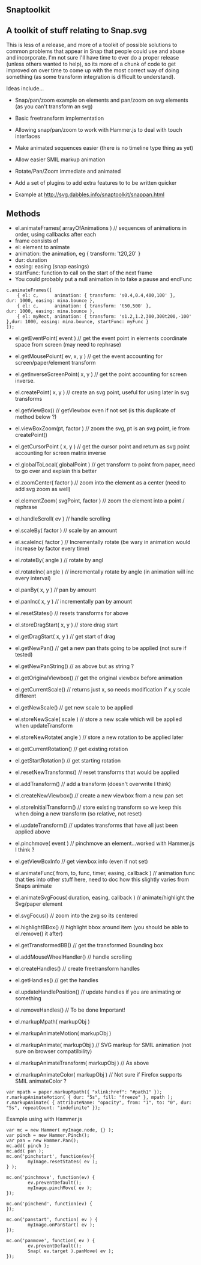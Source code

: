 ## Snaptoolkit

## A toolkit of stuff relating to Snap.svg

This is less of a release, and more of a toolkit of possible solutions to common problems that appear in Snap that people could use and abuse and incorporate. I'm not sure I'll have time to ever do a proper release (unless others wanted to help), so its more of a chunk of code to get improved on over time to come up with the most correct way of doing something (as some transform integration is difficult to understand).

Ideas include...
- Snap/pan/zoom example on elements and pan/zoom on svg elements (as you can't transform an svg)
- Basic freetransform implementation
- Allowing snap/pan/zoom to work with Hammer.js to deal with touch interfaces
- Make animated sequences easier (there is no timeline type thing as yet)
- Allow easier SMIL markup animation
- Rotate/Pan/Zoom immediate and animated
- Add a set of plugins to add extra features to to be written quicker


- Example at http://svg.dabbles.info/snaptoolkit/snappan.html

## Methods

- el.animateFrames( arrayOfAnimations ) // sequences of animations in order, using callbacks after each
-    frame consists of
-    el: element to animate
-    animation: the animation, eg { transform: 't20,20' }
-    dur: duration
-    easing: easing (snap easings)
-    startFunc: function to call on the start of the next frame
-    You could probably put a null animation in to fake a pause and endFunc
```
c.animateFrames([
    { el: c,      animation: { transform: 's0.4,0.4,400,100' },         dur: 1000, easing: mina.bounce },
    { el: c,      animation: { transform: 't50,500' },                dur: 1000, easing: mina.bounce },
    { el: myRect, animation: { transform: 's1.2,1.2,300,300t200,-100' },dur: 1000, easing: mina.bounce, startFunc: myFunc }
]);
```

- el.getEventPoint( event ) // get the event point in elements coordinate space from screen (may need to rephrase)
- el.getMousePoiunt( ev, x, y ) // get the event accounting for screen/paper/element transform
- el.getInverseScreenPoint( x, y ) // get the point accounting for screen inverse.
- el.createPoint( x, y ) // create an svg point, useful for using later in svg transforms
- el.getViewBox() // getViewbox even if not set (is this duplicate of method below ?)

- el.viewBoxZoom(pt, factor ) // zoom the svg, pt is an svg point, ie from createPoint()

- el.getCursorPoint ( x, y ) // get the cursor point and return as svg point accounting for screen matrix inverse

- el.globalToLocal( globalPoint ) // get transform to point from paper, need to go over and explain this better

- el.zoomCenter( factor ) // zoom into the element as a center (need to add svg zoom as well)

- el.elementZoom( svgPoint, factor ) // zoom the element into a point / rephrase

- el.handleScroll( ev ) // handle scrolling

- el.scaleBy( factor ) // scale by an amount
- el.scaleInc( factor ) // Incrementally rotate (be wary in animation would increase by factor every time)
- el.rotateBy( angle ) // rotate by angl
- el.rotateInc( angle ) // incrementally rotate by angle (in animation will inc every interval)
- el.panBy( x, y ) // pan by amount
- el.panInc( x, y ) // incrementally pan by amount
- el.resetStates() // resets transforms for above
- el.storeDragStart( x, y ) // store drag start
- el.getDragStart( x, y ) // get start of drag
- el.getNewPan() // get a new pan thats going to be applied (not sure if tested)
- el.getNewPanString() // as above but as string ?
- el.getOriginalViewbox() // get the original viewbox before animation
- el.getCurrentScale() // returns just x, so needs modification if x,y scale different
- el.getNewScale() // get new scale to be applied
- el.storeNewScale( scale ) // store a new scale which will be applied when updateTransform
- el.storeNewRotate( angle ) // store a new rotation to be applied later
- el.getCurrentRotation() // get existing rotation
- el.getStartRotation() // get starting rotation
- el.resetNewTransforms() // reset transforms that would be applied
- el.addTransform() // add a transform (doesn't overwrite I think)
- el.createNewViewbox() // create a new viewbox from a new pan set

- el.storeInitialTransform() // store existing transform so we keep this when doing a new transform (so relative, not reset)

- el.updateTransform() // updates transforms that have all just been applied above

- el.pinchmove( event ) // pinchmove an element...worked with Hammer.js I think ?

- el.getViewBoxInfo // get viewbox info (even if not set)


- el.animateFunc( from, to, func, timer, easing, callback ) // animation func that ties into other stuff here, need to doc how this slightly varies from Snaps animate 
- el.animateSvgFocus( duration, easing, callback ) // animate/highlight the Svg/paper element
- el.svgFocus() // zoom into the zvg so its centered

- el.highlightBBox() // highlight bbox around item (you should be able to  el.remove() it after)
 
- el.getTransformedBB() // get the transformed Bounding box

- el.addMouseWheelHandler() // handle scrolling

- el.createHandles() // create freetransform handles
- el.getHandles()    // get the handles
- el.updateHandlePosition() // update handles if you are animating or something
- el.removeHandles() // To be done Important!

- el.markupMpath( markupObj )
- el.markupAnimateMotion( markupObj )
- el.markupAnimate( markupObj ) // SVG markup for SMIL animation (not sure on browser compatilbility)
- el.markupAnimateTransform( markupObj ) // As above
- el.markupAnimateColor( markupObj ) // Not sure if Firefox supports SMIL animateColor ?
```
var mpath = paper.markupMpath({ "xlink:href": "#path1" });
r.markupAnimateMotion( { dur: "5s", fill: "freeze" }, mpath );
r.markupAnimate( { attributeName: "opacity", from: "1", to: "0", dur: "5s", repeatCount: "indefinite" });
```

Example using with Hammer.js

```
var mc = new Hammer( myImage.node, {} );
var pinch = new Hammer.Pinch();
var pan = new Hammer.Pan();
mc.add( pinch );
mc.add( pan );
mc.on('pinchstart', function(ev){
        myImage.resetStates( ev );
} );

mc.on('pinchmove', function(ev) {
        ev.preventDefault();
        myImage.pinchMove( ev );
});

mc.on('pinchend', function(ev) {
});

mc.on('panstart', function( ev ) {
        myImage.onPanStart( ev );
});

mc.on('panmove', function( ev ) {
        ev.preventDefault();
        Snap( ev.target ).panMove( ev );
});
```

